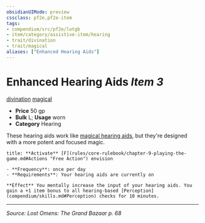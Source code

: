 ```yaml
---
obsidianUIMode: preview
cssclass: pf2e,pf2e-item
tags:
- compendium/src/pf2e/lotgb
- item/category/assistive-item/hearing
- trait/divination
- trait/magical
aliases: ["Enhanced Hearing Aids"]
---
```

# Enhanced Hearing Aids *Item 3*  
[divination](divination.md "Divination School Trait")  [magical](magical.md "Magical Item Trait")  

- **Price** 50 gp
- **Bulk** L; **Usage** worn
- **Category** Hearing

These hearing aids work like [magical hearing aids](magical-hearing-aids-lotgb.md), but they're designed with a more potent and focused magic.

```ad-embed-ability
title: **Activate** [F](rules/core-rulebook/chapter-9-playing-the-game.md#Actions "Free Action") envision

- **Frequency**: once per day
- **Requirements**: Your hearing aids are currently on

**Effect** You mentally increase the input of your hearing aids. You gain a +1 item bonus to all hearing-based [Perception](compendium/skills.md#Perception) checks for 10 minutes.
```


---
*Source: Lost Omens: The Grand Bazaar p. 68*